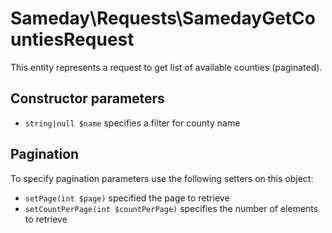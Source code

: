 # Sameday\Requests\SamedayGetCountiesRequest

This entity represents a request to get list of available counties (paginated).

## Constructor parameters

- `string|null $name` specifies a filter for county name

## Pagination

To specify pagination parameters use the following setters on this object:

- `setPage(int $page)` specified the page to retrieve
- `setCountPerPage(int $countPerPage)` specifies the number of elements to retrieve
